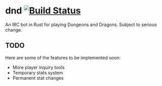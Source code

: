 # dnd [![Build Status](https://travis-ci.org/aaronweiss74/dnd.svg?branch=master)](https://travis-ci.org/aaronweiss74/dnd) #
An IRC bot in Rust for playing Dungeons and Dragons. Subject to serious change.

## TODO ##
Here are some of the features to be implemented soon:
* More player inquiry tools
* Temporary stats system
* Permanent stat changes
